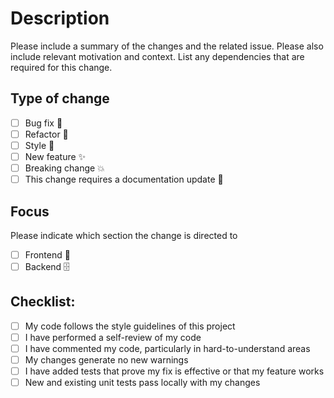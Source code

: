 # Description

Please include a summary of the changes and the related issue. Please also include relevant motivation and context. List any dependencies that are required for this change.

## Type of change

- [ ] Bug fix 🐛
- [ ] Refactor 🔨
- [ ] Style 🎨
- [ ] New feature ✨
- [ ] Breaking change 💥
- [ ] This change requires a documentation update 📝

## Focus

Please indicate which section the change is directed to

- [ ] Frontend 📱
- [ ] Backend 🗄️

## Checklist:

- [ ] My code follows the style guidelines of this project
- [ ] I have performed a self-review of my code
- [ ] I have commented my code, particularly in hard-to-understand areas
- [ ] My changes generate no new warnings
- [ ] I have added tests that prove my fix is effective or that my feature works
- [ ] New and existing unit tests pass locally with my changes
